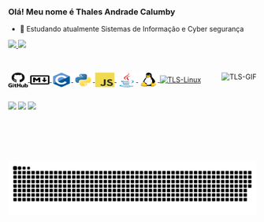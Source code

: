 ### Olá! Meu nome é Thales Andrade Calumby
- 🌱 Estudando atualmente Sistemas de Informação e Cyber segurança


<div>
  <a href="https://github.com/TlsAndrade">
  <img height="180em" src="https://github-readme-stats.vercel.app/api?username=TlsAndrade&show_icons=true&theme=gotham&include_all_commits=true&count_private=true"/>
  <img height="130em" src="https://github-readme-stats.vercel.app/api/top-langs/?username=TlsAndrade&layout=compact&langs_count=7&theme=gotham"/>
</div>
  
  ##

  
<div style="display: inline_block"><br>
  <img align="center" alt="TLS-GitHub" height="30" width="40" src="https://github.com/devicons/devicon/blob/master/icons/github/github-original-wordmark.svg">
  <img align="center" alt="TLS-MD" height="30" width="40" src="https://github.com/devicons/devicon/blob/master/icons/markdown/markdown-original.svg">  
  <img align="center" alt="TLS-C" height="30" width="40" src="https://github.com/devicons/devicon/blob/master/icons/c/c-original.svg">
  <img align="center" alt="TLS-Python" height="30" width="40" src="https://raw.githubusercontent.com/devicons/devicon/master/icons/python/python-original.svg">
  <img align="center" alt="TLS-JS" height="30" width="40" src="https://github.com/devicons/devicon/blob/master/icons/javascript/javascript-original.svg">
  <img align="center" alt="TLS-Java" height="30" width="40" src="https://github.com/devicons/devicon/blob/master/icons/java/java-original.svg">
  <img align="center" alt="TLS-Linux" height="30" width="40" src="https://github.com/devicons/devicon/blob/master/icons/linux/linux-original.svg">
  <img height="30em" width="80" align="center" alt="TLS-Linux" height="30" width="40" src="https://img.shields.io/badge/Windows-0078D6?style=for-the-badge&logo=windows&logoColor=white">
  <img height="180em" align="right" alt="TLS-GIF" src="https://res.cloudinary.com/ddi5agea1/image/upload/v1611672227/Blog%20Assets/web1_cygzgd.gif">
</div>
 
  
  ##
  
  
<div> 
  <a href="https://www.instagram.com/tlsandrade/" target="_blank"><img src="https://img.shields.io/badge/-Instagram-%23E4405F?style=for-the-badge&logo=instagram&logoColor=white" target="_blank"></a>
 	<a href = "mailto:thales127@gmail.com"><img src="https://img.shields.io/badge/-Gmail-%23333?style=for-the-badge&logo=gmail&logoColor=white" target="_blank"></a>
  <a href="https://www.linkedin.com/in/thales-andrade-calumby-35247921b/" target="_blank"><img src="https://img.shields.io/badge/-LinkedIn-%230077B5?style=for-the-badge&logo=linkedin&logoColor=white" target="_blank"></a> 
  
 
  ![Snake animation](https://github.com/TlsAndrade/TlsAndrade/blob/output/github-contribution-grid-snake.svg)
 
</div>


